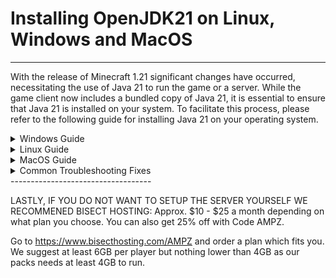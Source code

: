 # Installing OpenJDK21 on Linux, Windows and MacOS
-----------------------------------

With the release of Minecraft 1.21 significant changes have occurred, necessitating the use of Java 21 to run the game or a server. While the game client now includes a bundled copy of Java 21, it is essential to ensure that Java 21 is installed on your system. To facilitate this process, please refer to the following guide for installing Java 21 on your operating system.

<details>
  <summary>Windows Guide</summary>

# Installing OpenJDK21 on Windows
Before you can start your 1.21x Modded Minecraft server, ensure that Java 21 is installed. Follow the steps below:
1. Begin by downloading the recommended version of OpenJDK21: [v21.0.2](https://aka.ms/download-jdk/microsoft-jdk-21.0.6-windows-x64.msi).
2. Once the download is complete, launch the downloaded `.msi` file and follow the setup instructions provided.
3. Next, return to the server file directory and locate the `forge-1.21-XX.XX.XX-installer.jar` file.
4. Double-click on the `forge-1.21-XX.XX.XX-installer.jar` file to initiate the installation process.
5. After installation, execute the `run.bat` file to start loading the server. Upon the first run, it will pause to prompt your acceptance of the End-User License Agreement (EULA). Locate the EULA in the root directory of your server, provide your consent, and then restart the server for smooth operation.

</details>

<details>
  <summary>Linux Guide</summary>

## Installing OpenJDK on Linux 

For Debian-based Distros (Ubuntu, Pop Os, Linux Mint, etc.), open your terminal and execute the following command:<br>
`sudo apt install openjdk21-jdk -y`

For Arch-based Distros (Manjaro, ArcoLinux, EndeavourOS, etc.), open your terminal and execute the following command:<br>
`sudo pacman -S jre21-openjdk-headless jre21-openjdk jdk21-openjdk openjdk21-doc openjdk21-src`

2. Once you have successfully installed Java 21 on your Linux distribution, you can proceed by running the following command inside the root of your server folder in a terminal:<br>
`bash ./run.sh` 
3. IIf you encounter any issues while running the command, it is likely because the .sh file does not have executable permissions. To resolve this, you can enable the .sh file to be executable by executing the following command:<br>
`chmod +x run.sh`
4. This will grant the necessary permissions to the run.sh file, allowing you to run it without any issues. Please ensure that you have a terminal application available on your system to execute these commands.

</details>

<details>
  <summary>MacOS Guide</summary>

## Installing OpenJDK on macOS
To install OpenJDK on macOS, you can follow these steps:
1. Visit the official [OpenJDK](https://aka.ms/download-jdk/microsoft-jdk-21.0.2-macos-x64.pkg) website in your web browser.
2. Once the download is complete, locate the downloaded "tar.gz" file and open Terminal (located in Applications > Utilities).
3. In Terminal, navigate to the directory where the "tar.gz" file is located. For example, if the file is in the Downloads folder, you can use the following command:<br>
`cd Downloads`
4. Extract the contents of the "tar.gz" file using the following command:<br>
`tar -xvf <filename>.tar.gz`
Replace <filename> with the actual name of the downloaded file.
5. Move the extracted folder to the desired location. For example, you can move it to the /Library/Java/JavaVirtualMachines directory using the following command:
`sudo mv <extracted_folder> /Library/Java/JavaVirtualMachines/` Replace <extracted_folder> with the name of the extracted folder.
6. Set the JAVA_HOME environment variable by opening Terminal and running the following command:<br>
`export JAVA_HOME=/Library/Java/JavaVirtualMachines/<extracted_folder>/Contents/Home`
7. Add the Java bin directory to your PATH variable by running the following command:<br>
`export PATH=$JAVA_HOME/bin:$PATH`
8. Verify the installation by running the following command in Terminal:<br>
`java -version` This should display the version information for OpenJDK 21.

If you are a Mac user and would like to contribute to improving this section, we encourage you to reach out to LabsZero on our Discord. As the guide's author does not personally use MacOS, there is a possibility that the instructions provided may not be perfect for that platform. Your input and expertise would be greatly appreciated in refining the guide for Mac users.

</details>

<details>
  <summary>Common Troubleshooting Fixes</summary>

## Troubleshooting
If you encounter an error in the server console stating:

```
  Caused by: java.lang.module.InvalidModuleDescriptorException: Unsupported major.minor version 60.0
  ```
This indicates that the Java command used in the run script is referencing a different version of Java than the required Java 21. To resolve this issue, follow these steps:

1. Right-click on the run script and open it in a text editor such as NotePad, NotePad++, VisualStudio Code, Sublime, or any other suitable editor. Avoid using a Word editor.

2. Once the file is open, locate the first occurrence of the word "java" in the script.

3. Edit the word "java" to include the full path to your Java 21 installation, enclosed within quotes. The modified line should look similar to this:<br>
`"C:\Program Files\Java\jdk-21.0.2\bin\java" @user_jvm_args.txt @libraries/net/minecraftforge/forge/1.21-XX.X.XX/win_args.txt`

4. By specifying the correct path to Java 21 in the run script, you will resolve the error and ensure that the server runs with the correct Java version

If you need any further support please vist our [Discord](https://discord.ampznetwork.com) and our team will be delighted to assist you..

</details>
-----------------------------------

LASTLY, IF YOU DO NOT WANT TO SETUP THE SERVER YOURSELF WE RECOMMENED BISECT HOSTING:
Approx. $10 - $25 a month depending on what plan you choose. You can also get 25% off with Code AMPZ.

Go to https://www.bisecthosting.com/AMPZ and order a plan which fits you. We suggest at least 6GB per player but nothing lower than 4GB as our packs needs at least 4GB to run.
